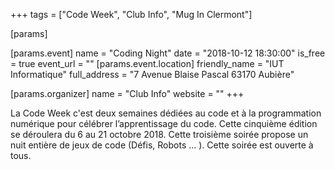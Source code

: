 +++
tags = ["Code Week", "Club Info", "Mug In Clermont"]

[params]

[params.event]
name = "Coding Night"
date = "2018-10-12 18:30:00"
is_free = true
event_url = ""
[params.event.location]
friendly_name = "IUT Informatique"
full_address = "7 Avenue Blaise Pascal 63170 Aubière"

[params.organizer]
name = "Club Info"
website = ""
+++

La Code Week c'est deux semaines dédiées au code et à la programmation numérique pour célébrer l’apprentissage du code. Cette cinquième édition se déroulera du 6 au 21 octobre 2018.
Cette troisième soirée propose un nuit entière de jeux de code (Défis, Robots
  ... ). Cette soirée est ouverte à tous.

